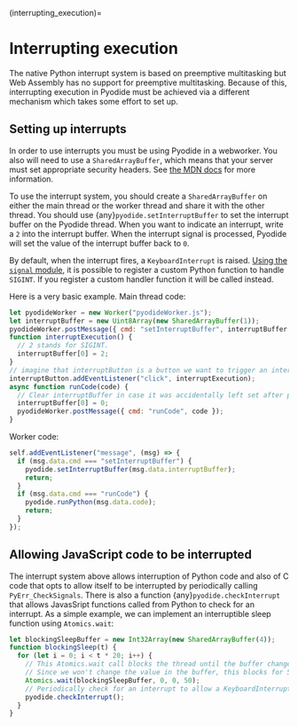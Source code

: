 (interrupting_execution)=

# Interrupting execution

The native Python interrupt system is based on preemptive multitasking but Web
Assembly has no support for preemptive multitasking. Because of this,
interrupting execution in Pyodide must be achieved via a different mechanism
which takes some effort to set up.

## Setting up interrupts

In order to use interrupts you must be using Pyodide in a webworker.
You also will need to use a `SharedArrayBuffer`, which means that your server
must set appropriate security headers. See [the MDN
docs](https://developer.mozilla.org/en-US/docs/Web/JavaScript/Reference/Global_Objects/SharedArrayBuffer#security_requirements)
for more information.

To use the interrupt system, you should create a `SharedArrayBuffer` on either
the main thread or the worker thread and share it with the other thread. You
should use {any}`pyodide.setInterruptBuffer` to set the interrupt buffer on the
Pyodide thread. When you want to indicate an interrupt, write a `2` into the
interrupt buffer. When the interrupt signal is processed, Pyodide will set the
value of the interrupt buffer back to `0`.

By default, when the interrupt fires, a `KeyboardInterrupt` is raised. [Using
the `signal`
module](https://docs.python.org/3/library/signal.html#signal.signal), it is
possible to register a custom Python function to handle `SIGINT`. If you
register a custom handler function it will be called instead.

Here is a very basic example. Main thread code:

```js
let pyodideWorker = new Worker("pyodideWorker.js");
let interruptBuffer = new Uint8Array(new SharedArrayBuffer(1));
pyodideWorker.postMessage({ cmd: "setInterruptBuffer", interruptBuffer });
function interruptExecution() {
  // 2 stands for SIGINT.
  interruptBuffer[0] = 2;
}
// imagine that interruptButton is a button we want to trigger an interrupt.
interruptButton.addEventListener("click", interruptExecution);
async function runCode(code) {
  // Clear interruptBuffer in case it was accidentally left set after previous code completed.
  interruptBuffer[0] = 0;
  pyodideWorker.postMessage({ cmd: "runCode", code });
}
```

Worker code:

```js
self.addEventListener("message", (msg) => {
  if (msg.data.cmd === "setInterruptBuffer") {
    pyodide.setInterruptBuffer(msg.data.interruptBuffer);
    return;
  }
  if (msg.data.cmd === "runCode") {
    pyodide.runPython(msg.data.code);
    return;
  }
});
```

## Allowing JavaScript code to be interrupted

The interrupt system above allows interruption of Python code and also of C code
that opts to allow itself to be interrupted by periodically calling
`PyErr_CheckSignals`. There is also a function {any}`pyodide.checkInterrupt` that
allows JavasSript functions called from Python to check for an interrupt. As a
simple example, we can implement an interruptible sleep function using
`Atomics.wait`:

```js
let blockingSleepBuffer = new Int32Array(new SharedArrayBuffer(4));
function blockingSleep(t) {
  for (let i = 0; i < t * 20; i++) {
    // This Atomics.wait call blocks the thread until the buffer changes or a 50ms timeout ellapses.
    // Since we won't change the value in the buffer, this blocks for 50ms.
    Atomics.wait(blockingSleepBuffer, 0, 0, 50);
    // Periodically check for an interrupt to allow a KeyboardInterrupt.
    pyodide.checkInterrupt();
  }
}
```
